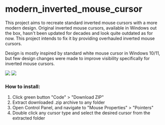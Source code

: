 # modern_inverted_mouse_cursor

This project aims to recreate standard inverted mouse cursors with a more modern design. Original inverted mouse cursors, available in Windows out the box, hasn't been updated for decades and look quite outdated as for now. This project intends to fix it by providing overhauled inverted mouse cursors. 

Design is mostly inspired by standard white mouse cursor in Windows 10/11, but few design changes were made to improve visibility specifically for inverted mouse cursors. 

<img src="../screenshots/1.png">
<img src="../screenshots/2.png">

### How to install: 
1. Click green button "Code" > "Download ZIP"
2. Extract downloaded .zip archive to any folder
3. Open Control Panel, and navigate to "Mouse Properties" > "Pointers"
4. Double click any cursor type and select the desired cursor from the extracted folder
